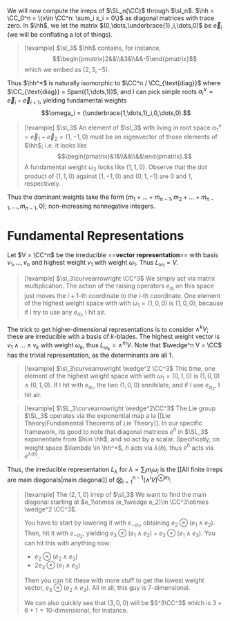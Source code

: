 We will now compute the irreps of $\SL_n(\CC)$ through $\sl_n$. $\hh = \CC_0^n = \{x\in \CC^n: \sum_i x_i = 0\}$ as diagonal matrices with trace zero. In $\hh$, we let the matrix $(0,\dots,\underbrace{1}_i,\dots,0)$ be $\vec{e}_i$ (we will be conflating a lot of things).
>[!example] $\sl_3$
>$\hh$ contains, for instance,$$\begin{pmatrix}2&&\\&3&\\&&-5\end{pmatrix}$$which we embed as $(2,3,-5)$.

Thus $\hh^*$ is naturally isomorphic to $\CC^n / \CC_{\text{diag}}$ where $\CC_{\text{diag}} = Span((1,\dots,1))$, and I can pick simple roots $a^\vee_i = \vec{e}_i - \vec{e}_{i + 1}$, yielding fundamental weights $$\omega_i = (\underbrace{1,\dots,1}_i,0,\dots,0).$$
>[!example] $\sl_3$
>An element of $\sl_3$ with living in root space $\alpha_1^\vee = \vec{e}_1 - \vec{e}_{2} = (1,-1,0)$ must be an eigenvector of those elements of $\hh$; i.e. it looks like$$\begin{pmatrix}&1&\\&&\\&&\end{pmatrix}.$$A fundamental weight $\omega_2$ looks like $(1,1,0)$. Observe that the dot product of $(1,1,0)$ against $(1,-1,0)$ and $(0,1,-1)$ are $0$ and $1$, respectively.

Thus the dominant weights take the form $(m_1+\dots+m_{n-1}, m_2+\dots+m_{n-1},\dots,m_{n-1},0)$; non-increasing nonnegative integers.
# Fundamental Representations
Let $V = \CC^n$ be the irreducible ==**vector representation**== with basis $v_1,\dots, v_n$ and highest weight $v_1$ with weight $\omega_1$. Thus $L_{\omega_1} = V$.

>[!example] $\sl_3\curvearrowright \CC^3$
>We simply act via matrix multiplication. The action of the raising operators $e_{\alpha_i}$ on this space just moves the $i+1$-th coordinate to the $i$-th coordinate. One element of the highest weight space with with $\omega_1 = (1,0,0)$  is $(1,0,0)$, because if I try to use any $e_{\alpha_i}$, I hit air.

The trick to get higher-dimensional representations is to consider $\wedge^k V$; these are irreducible with a basis of $k$-blades. The highest weight vector is $v_1\wedge\dots\wedge v_k$ with weight $\omega_k$, thus $L_{\omega_k} = \wedge^m V$. Note that $\wedge^n V = \CC$ has the trivial representation, as the determinants are all $1$.

>[!example] $\sl_3\curvearrowright \wedge^2 \CC^3$
>This time, one element of the highest weight space with with $\omega_1 = (0,1,0)$  is $(1,0,0)\wedge (0,1,0)$. If I hit with $e_{\alpha_1}$, the two $(1,0,0)$ annihilate, and if I use $e_{\alpha_2}$, I hit air.

> [!example] $\SL_3\curvearrowright \wedge^2\CC^3$
> The Lie group $\SL_3$ operates via the exponential map a la [[Lie Theory/Fundamental Theorems of Lie Theory]]. In our specific framework, its good to note that diagonal matrices $e^h$ in $\SL_3$ exponentiate from $h\in \hh$, and so act by a scalar. Specifically, on weight space $\lambda \in \hh^*$, $h$ acts via $\lambda(h)$, thus $e^h$ acts via $e^{\lambda(h)}$.

Thus, the irreducible representation $L_\lambda$ for $\lambda = \sum_i m_i \omega_i$ is the [[All finite irreps are main diagonals|main diagonal]] of $\bigotimes_{i=1}^{n-1}\left(\wedge^i V\right)^{\otimes m_i}$.

> [!example] The $(2,1,0)$ irrep of $\sl_3$
> We want to find the main diagonal starting at $e_1\otimes (e_1\wedge e_2)\in \CC^3\otimes \wedge^2 \CC^3$.
> 
> You have to start by lowering it with $e_{-\alpha_1}$, obtaining $e_2\otimes (e_1\wedge e_2)$. Then, hit it with $e_{-\alpha_2}$, yielding $e_3\otimes (e_1\wedge e_2) + e_2\otimes(e_1\wedge e_3)$. You can hit this with anything now:
> - $e_2\otimes (e_2\wedge e_3)$
> - $2e_3\otimes (e_1\wedge e_3)$
> 
> Then you can hit these with more stuff to get the lowest weight vector, $e_3\otimes (e_2\wedge e_3)$. All in all, this guy is $7$-dimensional.
> 
> We can also quickly see that $(3,0,0)$ will be $S^3\CC^3$ which is $3 + 6 + 1 = 10$-dimensional, for instance.